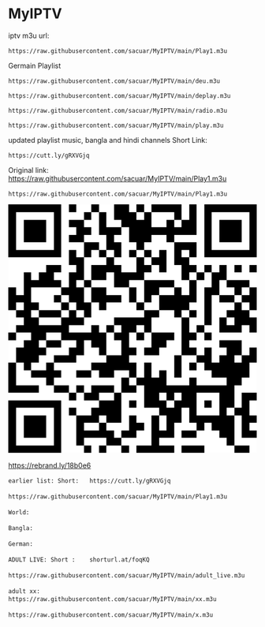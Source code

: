 # MyIPTV
iptv m3u url:

```
https://raw.githubusercontent.com/sacuar/MyIPTV/main/Play1.m3u
```

Germain Playlist
```
https://raw.githubusercontent.com/sacuar/MyIPTV/main/deu.m3u
```
```
https://raw.githubusercontent.com/sacuar/MyIPTV/main/deplay.m3u
```
```
https://raw.githubusercontent.com/sacuar/MyIPTV/main/radio.m3u
```
```
https://raw.githubusercontent.com/sacuar/MyIPTV/main/play.m3u
```
updated playlist music, bangla and hindi channels
Short Link:
```
https://cutt.ly/gRXVGjq
```
Original link:
https://raw.githubusercontent.com/sacuar/MyIPTV/main/Play1.m3u

```
https://raw.githubusercontent.com/sacuar/MyIPTV/main/Play1.m3u
```

![QR Code](https://raw.githubusercontent.com/sacuar/MyIPTV/main/photo/rebrand.ly.18b0e6.png)

https://rebrand.ly/18b0e6
```
earlier list: Short:   https://cutt.ly/gRXVGjq

https://raw.githubusercontent.com/sacuar/MyIPTV/main/Play1.m3u

World:

Bangla:

German:

ADULT LIVE: Short :    shorturl.at/foqKQ

https://raw.githubusercontent.com/sacuar/MyIPTV/main/adult_live.m3u

adult xx:
https://raw.githubusercontent.com/sacuar/MyIPTV/main/xx.m3u

https://raw.githubusercontent.com/sacuar/MyIPTV/main/x.m3u
